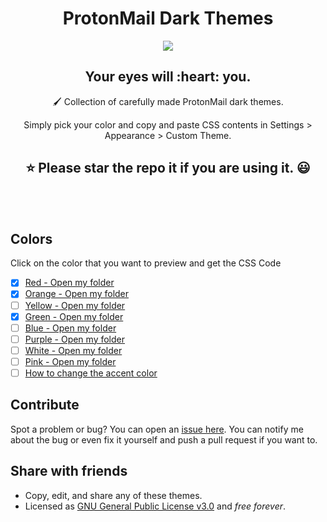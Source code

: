 
<h1 align="center">ProtonMail Dark Themes</h1>
<p align="center"><img src="https://i.imgur.com/QpkKbM3.jpg"><br></p>
<h2 align="center">Your eyes will&nbsp;:heart:&nbsp;you.</h2>

<p align="center">🖌️ Collection of carefully made ProtonMail dark themes. </p>
<p align="center">Simply pick your color and copy and paste CSS contents in Settings > Appearance > Custom Theme.</p>

<h2 align="center">⭐ Please star the repo it if you are using it. 😃</h2>
<br><br>

## Colors
Click on the color that you want to preview and get the CSS Code
- [x] [Red - Open my folder](https://github.com/alekexe/ProtonMail-Dark-Themes/tree/master/red-protonmail-dark-theme)
- [x] [Orange - Open my folder](https://github.com/alekexe/ProtonMail-Dark-Themes/tree/master/orange-protonmail-dark-theme)
- [ ] [Yellow - Open my folder]()
- [x] [Green - Open my folder](https://github.com/alekexe/ProtonMail-Dark-Themes/tree/master/green-protonmail-dark-theme)
- [ ]  [Blue - Open my folder]()
- [ ] [Purple - Open my folder]()
- [ ] [White - Open my folder]()
- [ ] [Pink - Open my folder]()
- [ ]  [How to change the accent color]()

## Contribute

Spot a problem or bug? You can open an [issue here](https://github.com/alekexe/ProtonMail-Dark-Themes/issues).
You can notify me about the bug or even fix it yourself and push a pull request if you want to.

## Share with friends
- Copy, edit, and share any of these themes.
- Licensed as [GNU General Public License v3.0](https://choosealicense.com/licenses/gpl-3.0/) and *free forever*. 
